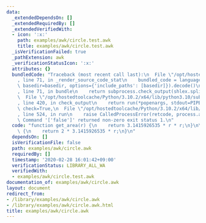 ```yaml
---
data:
  _extendedDependsOn: []
  _extendedRequiredBy: []
  _extendedVerifiedWith:
  - icon: ':x:'
    path: examples/awk/circle.test.awk
    title: examples/awk/circle.test.awk
  _isVerificationFailed: true
  _pathExtension: awk
  _verificationStatusIcon: ':x:'
  attributes: {}
  bundledCode: "Traceback (most recent call last):\n  File \"/opt/hostedtoolcache/Python/3.10.2/x64/lib/python3.10/site-packages/onlinejudge_verify/documentation/build.py\"\
    , line 71, in _render_source_code_stat\n    bundled_code = language.bundle(stat.path,\
    \ basedir=basedir, options={'include_paths': [basedir]}).decode()\n  File \"/opt/hostedtoolcache/Python/3.10.2/x64/lib/python3.10/site-packages/onlinejudge_verify/languages/user_defined.py\"\
    , line 71, in bundle\n    return subprocess.check_output(shlex.split(command))\n\
    \  File \"/opt/hostedtoolcache/Python/3.10.2/x64/lib/python3.10/subprocess.py\"\
    , line 420, in check_output\n    return run(*popenargs, stdout=PIPE, timeout=timeout,\
    \ check=True,\n  File \"/opt/hostedtoolcache/Python/3.10.2/x64/lib/python3.10/subprocess.py\"\
    , line 524, in run\n    raise CalledProcessError(retcode, process.args,\nsubprocess.CalledProcessError:\
    \ Command '['false']' returned non-zero exit status 1.\n"
  code: "function get_area(r) {\n    return 3.1415926535 * r * r;\n}\n\nfunction get_circumference(r)\
    \ {\n    return 2 * 3.1415926535 * r;\n}\n"
  dependsOn: []
  isVerificationFile: false
  path: examples/awk/circle.awk
  requiredBy: []
  timestamp: '2020-02-28 16:01:42+09:00'
  verificationStatus: LIBRARY_ALL_WA
  verifiedWith:
  - examples/awk/circle.test.awk
documentation_of: examples/awk/circle.awk
layout: document
redirect_from:
- /library/examples/awk/circle.awk
- /library/examples/awk/circle.awk.html
title: examples/awk/circle.awk
---
```

